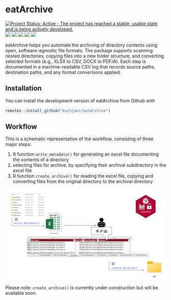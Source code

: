 
<!-- README.md is generated from README.Rmd. Please edit that file -->

# eatArchive

<!-- badges: start -->

[![Project Status: Active - The project has reached a stable, usable
state and is being actively
developed.](https://www.repostatus.org/badges/latest/active.svg)](https://www.repostatus.org/#active)
[![](http://cranlogs.r-pkg.org/badges/grand-total/eatArchive?color=green)](https://cran.r-project.org/package=eatArchive)
[![](https://img.shields.io/github/last-commit/buchjani/eatArchive.svg)](https://github.com/buchjani/eatArchive/commits/master)
[![](https://img.shields.io/github/languages/code-size/buchjani/eatArchive.svg)](https://github.com/buchjani/eatArchive)
[![](https://img.shields.io/badge/latest%20addition-IQB%20Methods%20eat--family-maroon.svg)](https://iqb-research.github.io/IQB-Methods/)
[![](https://img.shields.io/badge/author%20experience-1st%20R%20package-green.svg)](https://www.iqb.hu-berlin.de/institut/staff/?pg=c163)
<!-- badges: end -->

eatArchive helps you automate the archiving of directory contents using
open, software-agnostic file formats. The package supports scanning
nested directories, copying files into a new folder structure, and
converting selected formats (e.g., XLSX to CSV, DOCX to PDF/A). Each
step is documented in a machine-readable CSV log that records source
paths, destination paths, and any format conversions applied.

## Installation

You can install the development version of eatArchive from Github with

``` r
remotes::install_github("buchjani/eatArchive")
```

## Workflow

This is a schematic representation of the workflow, consisting of three
major steps:

1.  R function `write_metadata()` for generating an excel file
    documenting the contents of a directory  
2.  selecting files for archive, by specifying their archival
    subdirectory in the excel file
3.  R function `create_archive()` for reading the excel file, copying
    and converting files from the original directory to the archival
    directory

<img src="./man/figures/README-workflow.png" id="id" class="class"
width="900" />

Please note: `create_archive()` is currently under construction but will
be available soon.

